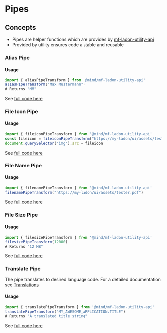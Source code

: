 # Pipes

## Concepts

+ Pipes are helper functions which are provides by [mf-ladon-utility-api](https://vcs.mind-consulting.de/projects/MIN/repos/mf-ladon-utility-api/browse)
+ Provided by utility ensures code a stable and reusable

### Alias Pipe

#### Usage

```javascript
import { aliasPipeTransform } from '@mind/mf-ladon-utility-api'
aliasPipeTransform("Max Mustermann")
# Returns "MM"
```

See [full code here](https://vcs.mind-consulting.de/projects/MIN/repos/mf-ladon-utility-api/browse/src/pipes/alias.pipe.ts)

### File Icon Pipe

#### Usage

```javascript
import { fileiconPipeTransform } from '@mind/mf-ladon-utility-api'
const fileicon = fileiconPipeTransform("https://my-ladon/ui/assets/tester.pdf")
document.querySelector('img').src = fileicon
```

See [full code here](https://vcs.mind-consulting.de/projects/MIN/repos/mf-ladon-utility-api/browse/src/pipes/fileicon.pipe.ts)

### File Name Pipe

#### Usage

```javascript
import { filenamePipeTransform } from '@mind/mf-ladon-utility-api'
filenamePipeTransform("https://my-ladon/ui/assets/tester.pdf")
```

See [full code here](https://vcs.mind-consulting.de/projects/MIN/repos/mf-ladon-utility-api/browse/src/pipes/filename.pipe.ts)

### File Size Pipe

#### Usage

```javascript
import { filesizePipeTransform } from '@mind/mf-ladon-utility-api'
filesizePipeTransform(12000)
# Returns "12 MB"
```

See [full code here](https://vcs.mind-consulting.de/projects/MIN/repos/mf-ladon-utility-api/browse/src/pipes/filesize.pipe.ts)

### Translate Pipe

The pipe translates to desired language code. For a detailed documentation see [Translations](Translations.md)

#### Usage

```javascript
import { translatePipeTransform } from '@mind/mf-ladon-utility-api'
translatePipeTransform("MY_AWESOME_APPLICATION.TITLE")
# Returns "A translated title string"
```

See [full code here](https://vcs.mind-consulting.de/projects/MIN/repos/mf-ladon-utility-api/browse/src/pipes/translate.pipe.ts)
